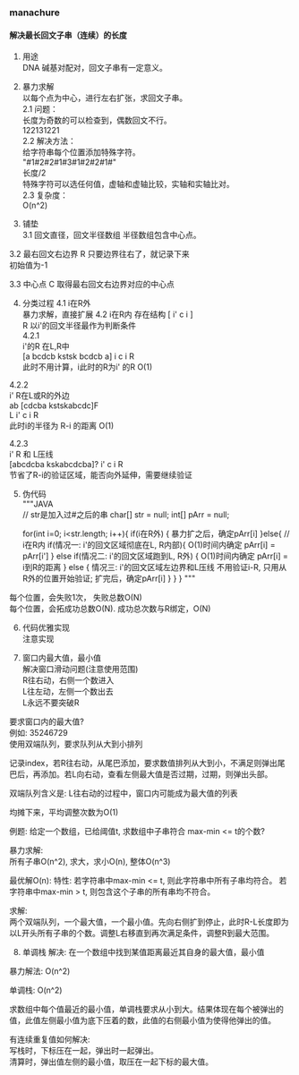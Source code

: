 ### manachure

#### 解决最长回文子串（连续）的长度  

1. 用途  
DNA 碱基对配对，回文子串有一定意义。  

2. 暴力求解  
以每个点为中心，进行左右扩张，求回文子串。  
2.1 问题：  
长度为奇数的可以检查到，偶数回文不行。  
122131221  
2.2 解决方法：  
给字符串每个位置添加特殊字符。  
"#1#2#2#1#3#1#2#2#1#"  
长度/2  
特殊字符可以选任何值，虚轴和虚轴比较，实轴和实轴比对。  
2.3 复杂度：  
O(n^2)  

3. 铺垫  
3.1 回文直径，回文半径数组
半径数组包含中心点。

3.2 最右回文右边界  R
只要边界往右了，就记录下来  
初始值为-1

3.3 中心点 C
取得最右回文右边界对应的中心点

4. 分类过程
4.1  i在R外  
暴力求解，直接扩展
4.2  i在R内 
存在结构 
[ i'       c        i ]  
                      R
以i'的回文半径最作为判断条件  
4.2.1  
i'的R 在L,R中  
[a bcdcb kstsk bcdcb a]
     i     c     i   R  
此时不用计算，i此时的R为i' 的R  O(1)  

4.2.2  
i' R在L或R的外边  
ab [cdcba kstskabcdc]F  
   L i'     c     i R  
此时i的半径为 R-i 的距离  O(1)  

4.2.3  
i' R 和 L压线  
[abcdcba kskabcdcba]?
    i'    c    i   R  
节省了R-i的验证区域，能否向外延伸，需要继续验证  

5. 伪代码  
"""JAVA  
   // str是加入过#之后的串
   char[] str = null;
   int[] pArr = null;

   for(int i=0; i<str.length; i++){
       if(i在R外) {
           暴力扩之后，确定pArr[i]
       }else{ // i在R内
           if(情况一: i'的回文区域彻底在L, R内部){
               O(1)时间内确定 pArr[i] = pArr[i']
           } else if(情况二: i'的回文区域跑到L, R外) {
               O(1)时间内确定 pArr[i] = i到R的距离
           } else { 情况三: i'的回文区域左边界和L压线
                不用验证i-R, 只用从R外的位置开始验证;
                扩完后，确定pArr[i]
           }
       }
   }
"""

每个位置，会失败1次， 失败总数O(N)  
每个位置，会拓成功总数O(N). 成功总次数与R绑定，O(N)  


6. 代码优雅实现  
注意实现  


7. 窗口内最大值，最小值  
解决窗口滑动问题(注意使用范围)  
R往右动，右侧一个数进入  
L往左动，左侧一个数出去  
L永远不要突破R  

要求窗口内的最大值?  
例如: 35246729  
使用双端队列，要求队列从大到小排列  

记录index，若R往右动，从尾巴添加，要求数值排列从大到小，不满足则弹出尾巴后，再添加。若L向右动，查看左侧最大值是否过期，过期，则弹出头部。  

双端队列含义是: L往右动的过程中，窗口内可能成为最大值的列表  

均摊下来，平均调整次数为O(1)  

例题:
给定一个数组，已给阈值t, 求数组中子串符合 max-min <= t的个数?

暴力求解:  
所有子串O(n^2), 求大，求小O(n), 整体O(n^3)

最优解O(n):
特性: 若字符串中max-min <= t, 则此字符串中所有子串均符合。
     若字符串中max-min > t, 则包含这个子串的所有串均不符合。  

求解:  
两个双端队列，一个最大值，一个最小值。先向右侧扩到停止，此时R-L长度即为以L开头所有子串的个数。调整L右移直到再次满足条件，调整R到最大范围。  


8. 单调栈
解决: 在一个数组中找到某值距离最近其自身的最大值，最小值  

暴力解法: 
O(n^2)  

单调栈: 
O(n^2)  

求数组中每个值最近的最小值，单调栈要求从小到大。结果体现在每个被弹出的值，此值左侧最小值为底下压着的数，此值的右侧最小值为使得他弹出的值。

有连续重复值如何解决:  
写栈时，下标压在一起，弹出时一起弹出。  
清算时，弹出值左侧的最小值，取压在一起下标的最大值。
